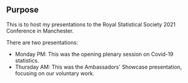 ## Purpose
This is to host my presentations to the Royal Statistical Society 2021 Conference in Manchester.

There are two presentations:
- Monday PM: This was the opening plenary session on Covid-19 statistics.
- Thursday AM: This was the Ambassadors' Showcase presentation, focusing on our voluntary work.
